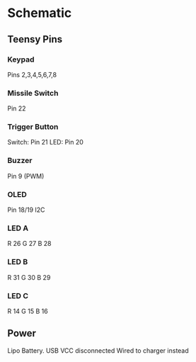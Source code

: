 # Schematic

## Teensy Pins

### Keypad

Pins 2,3,4,5,6,7,8

### Missile Switch

Pin 22

### Trigger Button

Switch: Pin 21
LED: Pin 20

### Buzzer

Pin 9 (PWM)

### OLED

Pin 18/19 I2C

### LED A

R 26
G 27
B 28

### LED B

R 31
G 30
B 29

### LED C

R 14
G 15
B 16

## Power

Lipo Battery.
USB VCC disconnected
Wired to charger instead